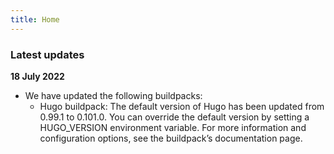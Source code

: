 ```yaml
---
title: Home
---
```

### Latest updates

**18 July 2022**

* We have updated the following buildpacks:
    * Hugo buildpack: The default version of Hugo has been updated from 0.99.1 to 0.101.0. You can override the default version by setting a HUGO_VERSION environment variable. For more information and configuration options, see the buildpack’s documentation page.